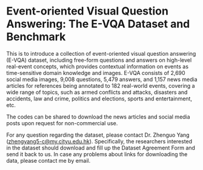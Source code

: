 # Event-oriented Visual Question Answering: The E-VQA Dataset and Benchmark

This is to introduce a collection of event-oriented visual question answering (E-VQA) dataset, including free-form questions and answers on high-level real-event concepts, which provides contextual information on events as time-sensitive domain knowledge and images. E-VQA consists of 2,690 social media images, 9,008 questions, 5,479 answers, and 1,157 news media articles for references being annotated to 182 real-world events, covering a wide range of topics, such as armed conflicts and attacks, disasters and accidents, law and crime, politics and elections, sports and entertainment, etc.

The codes can be shared to download the news articles and social media posts upon request for non-commercial use. 

For any question regarding the dataset, please contact Dr. Zhenguo Yang (zhengyang5-c@my.cityu.edu.hk). Specifically, the researchers interested in the dataset should download and fill up the Dataset Agreement Form and send it back to us. In case any problems about links for downloading the data, please contact me by email.
